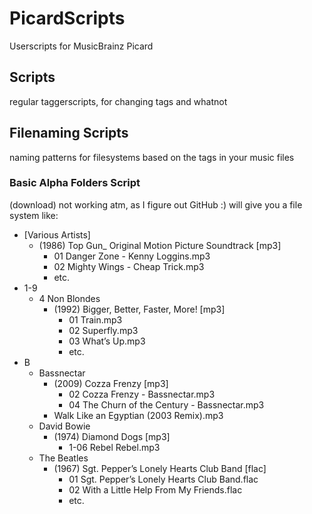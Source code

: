 # PicardScripts
Userscripts for MusicBrainz Picard
## Scripts
regular taggerscripts, for changing tags and whatnot
## Filenaming Scripts
naming patterns for filesystems based on the tags in your music files
### Basic Alpha Folders Script
(download) not working atm, as I figure out GitHub :)
will give you a file system like:
* [Various Artists]
  * (1986) Top Gun_ Original Motion Picture Soundtrack [mp3]
    * 01 Danger Zone - Kenny Loggins.mp3
    * 02 Mighty Wings - Cheap Trick.mp3
    * etc.
* 1-9
  * 4 Non Blondes
    * (1992) Bigger, Better, Faster, More! [mp3]
      * 01 Train.mp3
      * 02 Superfly.mp3
      * 03 What’s Up.mp3
      * etc.
* B
  * Bassnectar
    * (2009) Cozza Frenzy [mp3]
      * 02 Cozza Frenzy - Bassnectar.mp3
      * 04 The Churn of the Century - Bassnectar.mp3
    * Walk Like an Egyptian (2003 Remix).mp3
  * David Bowie
    * (1974) Diamond Dogs [mp3]
      * 1-06 Rebel Rebel.mp3
  * The Beatles
    * (1967) Sgt. Pepper’s Lonely Hearts Club Band [flac]
      * 01 Sgt. Pepper’s Lonely Hearts Club Band.flac
      * 02 With a Little Help From My Friends.flac
      * etc.

